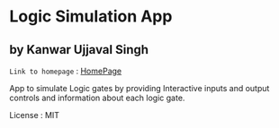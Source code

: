 Logic Simulation App
==

by Kanwar Ujjaval Singh
--

`Link to homepage` : [HomePage](http://rudrageek.com/logic-simulation-app/)

App to simulate Logic gates by providing Interactive inputs and output controls and information about each logic gate.

License : MIT
